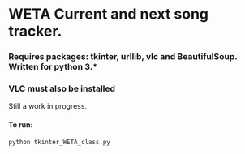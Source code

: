 # WETA Current and next song tracker. 

### Requires packages: tkinter, urllib, vlc and BeautifulSoup. Written for python 3.*
### VLC must also be installed

Still a work in progress. 

#### To run: 

```
python tkinter_WETA_class.py 
```